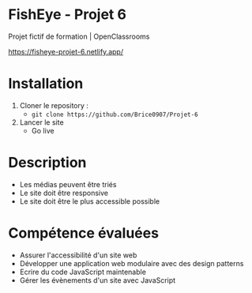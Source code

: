 # FishEye - Projet 6

Projet fictif de formation | OpenClassrooms

https://fisheye-projet-6.netlify.app/

# Installation

1. Cloner le repository :
   - `git clone https://github.com/Brice0907/Projet-6`
2. Lancer le site
   - Go live

# Description

- Les médias peuvent être triés
- Le site doit être responsive
- Le site doit être le plus accessible possible

# Compétence évaluées

- Assurer l'accessibilité d'un site web
- Développer une application web modulaire avec des design patterns
- Ecrire du code JavaScript maintenable
- Gérer les évènements d'un site avec JavaScript
